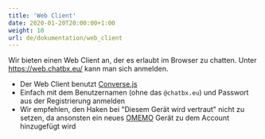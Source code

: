```yaml
---
title: 'Web Client'
date: 2020-01-20T20:00:00+1:00
weight: 10
url: de/dokumentation/web_client
---
```


Wir bieten einen Web Client an, der es erlaubt im Browser zu chatten. Unter https://web.chatbx.eu/ kann man sich anmelden.

* Der Web Client benutzt [Converse.js](https://conversejs.org/)
* Einfach mit dem Benutzernamen (ohne das `@chatbx.eu`) und Passwort aus der Registrierung anmelden
* Wir empfehlen, den Haken bei "Diesem Gerät wird vertraut" nicht zu setzen, da ansonsten ein neues [OMEMO](../omemo/) Gerät zu dem Account hinzugefügt wird
